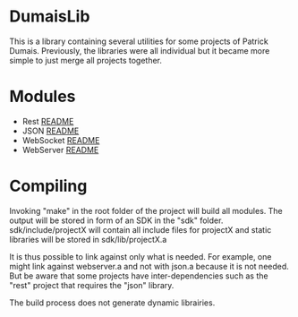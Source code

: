 # DumaisLib
This is a library containing several utilities for some projects of Patrick Dumais. 
Previously, the libraries were all individual but it became more simple
to just merge all projects together.


Modules
==============

- Rest [README](rest/README.md)
- JSON [README](json/README.md)
- WebSocket [README](websocket/README.md)
- WebServer [README](webserver/README.md)

Compiling
==============
Invoking "make" in the root folder of the project will build all modules. The output will be stored in form
of an SDK in the "sdk" folder. sdk/include/projectX will contain all include files for projectX and static libraries
will be stored in sdk/lib/projectX.a

It is thus possible to link against only what is needed. For example, one might link against webserver.a and not 
with json.a because it is not needed. But be aware that some projects have inter-dependencies such as the "rest" project
that requires the "json" library.

The build process does not generate dynamic librairies. 
